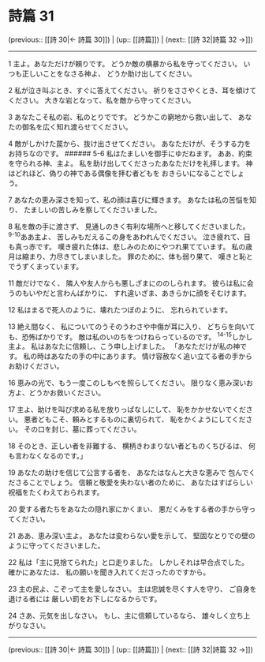 # 詩篇 31

(previous:: [[詩 30|← 詩篇 30]]) | (up:: [[詩篇]]) | (next:: [[詩 32|詩篇 32 →]])

***


1 主よ。あなただけが頼りです。 どうか敵の横暴から私を守ってください。 いつも正しいことをなさる神よ、 どうか助け出してください。 

2 私が泣き叫ぶとき、すぐに答えてください。 祈りをささやくとき、耳を傾けてください。 大きな岩となって、私を敵から守ってください。 

3 あなたこそ私の岩、私のとりでです。 どうかこの窮地から救い出して、 あなたの御名を広く知れ渡らせてください。 

4 敵がしかけた罠から、抜け出させてください。 あなただけが、そうする力をお持ちなのです。 ###### 5-6 私はたましいを御手にゆだねます。 ああ、約束を守られる神、主よ。 私を助け出してくださったあなただけを礼拝します。 神はどれほど、偽りの神である偶像を拝む者どもを おきらいになることでしょう。 

7 あなたの恵み深さを知って、私の顔は喜びに輝きます。 あなたは私の苦悩を知り、 たましいの苦しみを察してくださいました。 

8 私を敵の手に渡さず、 見通しのきく有利な場所へと移してくださいました。 <sup class="versenum">9-10</sup>ああ主よ、 苦しみもだえるこの身をあわれんでください。 泣き疲れて、目も真っ赤です。 嘆き疲れた体は、悲しみのためにやつれ果てています。 私の歳月は縮まり、力尽きてしまいました。 罪のために、体も弱り果て、 嘆きと恥とでうずくまっています。 

11 敵だけでなく、 隣人や友人からも悪しざまにののしられます。 彼らは私に会うのもいやだと言わんばかりに、 すれ違いざま、あきらかに顔をそむけます。 

12 私はまるで死人のように、壊れたつぼのように、 忘れられています。 

13 絶え間なく、 私についてのうそのうわさや中傷が耳に入り、 どちらを向いても、恐怖ばかりです。 敵は私のいのちをつけねらっているのです。 <sup class="versenum">14-15</sup>しかし主よ。 私はあなたに信頼し、こう申し上げました。 「あなただけが私の神です。 私の時はあなたの手の中にあります。 情け容赦なく追い立てる者の手からお助けください。 

16 恵みの光で、もう一度このしもべを照らしてください。 限りなく恵み深いお方よ、どうかお救いください。 

17 主よ、助けを叫び求める私を放りっぱなしにして、 恥をかかせないでください。 悪者どもこそ、頼みとするものに裏切られて、 恥をかくようにしてください。 その口を封じ、墓に葬ってください。 

18 そのとき、正しい者を非難する、 横柄きわまりない者どものくちびるは、 何も言わなくなるのです。」 

19 あなたの助けを信じて公言する者を、 あなたはなんと大きな恵みで 包んでくださることでしょう。 信頼と敬愛を失わない者のために、 あなたはすばらしい祝福をたくわえておられます。 

20 愛する者たちをあなたの隠れ家にかくまい、 悪だくみをする者の手から守ってください。 

21 ああ、恵み深い主よ。 あなたは変わらない愛を示して、 堅固なとりでの壁のように守ってくださいました。 

22 私は「主に見捨てられた」と口走りました。 しかしそれは早合点でした。 確かにあなたは、 私の願いを聞き入れてくださったのですから。 

23 主の民よ、こぞって主を愛しなさい。 主は忠誠を尽くす人を守り、 ご自身を退ける者には 厳しい罰をお下しになるからです。 

24 さあ、元気を出しなさい。 もし、主に信頼しているなら、 雄々しく立ち上がりなさい。

***

(previous:: [[詩 30|← 詩篇 30]]) | (up:: [[詩篇]]) | (next:: [[詩 32|詩篇 32 →]])
